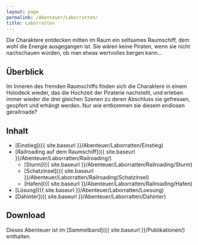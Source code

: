 ```yaml
---
layout: page
permalink: /Abenteuer/Laborratten/
title: Laborratten
---
```




Die Charaktere entdecken mitten im Raum ein seltsames Raumschiff, dem wohl die Energie ausgegangen ist. Sie wären keine Piraten, wenn sie nicht nachschauen würden, ob man etwas wertvolles bergen kann…

## Überblick

Im Inneren des fremden Raumschiffs finden sich die Charaktere in einem Holodeck wieder, das die Hochzeit der Piraterie nachstellt, und erleben immer wieder die drei gleichen Szenen zu deren Abschluss sie gefressen, geopfert und erhängt werden. Nur wie entkommen sie diesem endlosen gerailroade?

## Inhalt

- [Einstieg]({{ site.baseurl }}/Abenteuer/Laborratten/Einstieg)
- [Railroading auf dem Raumschiff]({{ site.baseurl }}/Abenteuer/Laborratten/Railroading/)
  - [Sturm]({{ site.baseurl }}/Abenteuer/Laborratten/Railroading/Sturm)
  - [Schatzinsel]({{ site.baseurl }}/Abenteuer/Laborratten/Railroading/Schatzinsel)
  - [Hafen]({{ site.baseurl }}/Abenteuer/Laborratten/Railroading/Hafen)
- [Lösung]({{ site.baseurl }}/Abenteuer/Laborratten/Loesung)
- [Dahinter]({{ site.baseurl }}/Abenteuer/Laborratten/Dahinter)

## Download

Dieses Abenteuer ist im [Sammelband]({{ site.baseurl }}/Publikationen/) enthalten.
